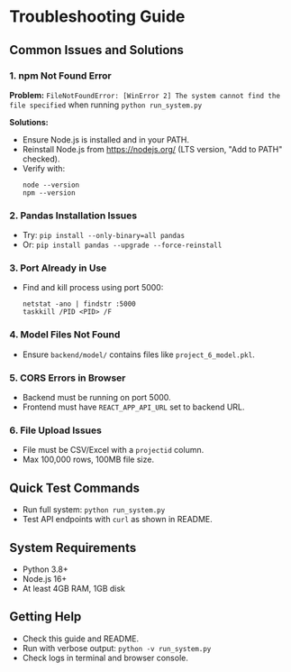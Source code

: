 # Troubleshooting Guide

## Common Issues and Solutions

### 1. npm Not Found Error

**Problem:** `FileNotFoundError: [WinError 2] The system cannot find the file specified` when running `python run_system.py`

**Solutions:**

- Ensure Node.js is installed and in your PATH.
- Reinstall Node.js from https://nodejs.org/ (LTS version, "Add to PATH" checked).
- Verify with:
  ```
  node --version
  npm --version
  ```

### 2. Pandas Installation Issues

- Try: `pip install --only-binary=all pandas`
- Or: `pip install pandas --upgrade --force-reinstall`

### 3. Port Already in Use

- Find and kill process using port 5000:
  ```
  netstat -ano | findstr :5000
  taskkill /PID <PID> /F
  ```

### 4. Model Files Not Found

- Ensure `backend/model/` contains files like `project_6_model.pkl`.

### 5. CORS Errors in Browser

- Backend must be running on port 5000.
- Frontend must have `REACT_APP_API_URL` set to backend URL.

### 6. File Upload Issues

- File must be CSV/Excel with a `projectid` column.
- Max 100,000 rows, 100MB file size.

## Quick Test Commands

- Run full system: `python run_system.py`
- Test API endpoints with `curl` as shown in README.

## System Requirements

- Python 3.8+
- Node.js 16+
- At least 4GB RAM, 1GB disk

## Getting Help

- Check this guide and README.
- Run with verbose output: `python -v run_system.py`
- Check logs in terminal and browser console.